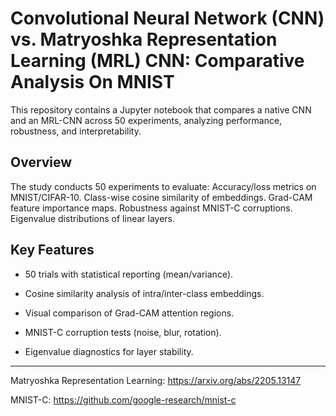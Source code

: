 # Convolutional Neural Network (CNN) vs. Matryoshka Representation Learning (MRL) CNN: Comparative Analysis On MNIST

This repository contains a Jupyter notebook that compares a native CNN and an MRL-CNN across 50 experiments, analyzing performance, robustness, and interpretability.

## Overview
The study conducts 50 experiments to evaluate:
Accuracy/loss metrics on MNIST/CIFAR-10.
Class-wise cosine similarity of embeddings.
Grad-CAM feature importance maps.
Robustness against MNIST-C corruptions.
Eigenvalue distributions of linear layers.

## Key Features

* 50 trials with statistical reporting (mean/variance).

* Cosine similarity analysis of intra/inter-class embeddings.

* Visual comparison of Grad-CAM attention regions.

* MNIST-C corruption tests (noise, blur, rotation).

* Eigenvalue diagnostics for layer stability.

---
Matryoshka Representation Learning: https://arxiv.org/abs/2205.13147

MNIST-C: https://github.com/google-research/mnist-c
